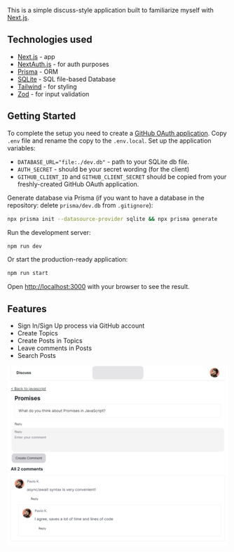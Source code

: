 This is a simple discuss-style application built to familiarize myself with [Next.js](https://nextjs.org/).

## Technologies used
- [Next.js](https://nextjs.org/) - app
- [NextAuth.js](https://next-auth.js.org/) - for auth purposes
- [Prisma](https://www.prisma.io/) - ORM
- [SQLite](https://www.sqlite.org/) - SQL file-based Database
- [Tailwind](https://tailwindcss.com/) - for styling
- [Zod](https://zod.dev/) - for input validation

## Getting Started

To complete the setup you need to create a [GitHub OAuth application](https://github.com/settings/applications/new). Copy `.env` file and rename the copy to the `.env.local`. Set up the application variables:
  - `DATABASE_URL="file:./dev.db"` - path to your SQLite db file.
  - `AUTH_SECRET` - should be your secret wording (for the client)
  - `GITHUB_CLIENT_ID` and `GITHUB_CLIENT_SECRET` should be copied from your freshly-created GitHub OAuth application.

Generate database via Prisma (if you want to have a database in the repository: delete `prisma/dev.db` from `.gitignore`):
```bash
npx prisma init --datasource-provider sqlite && npx prisma generate
```

Run the development server:

```bash
npm run dev
```

Or start the production-ready application:
```bash
npm run start
```

Open [http://localhost:3000](http://localhost:3000) with your browser to see the result.

## Features
- Sign In/Sign Up process via GitHub account
- Create Topics
- Create Posts in Topics
- Leave comments in Posts 
- Search Posts

![Demo image](https://github.com/pkvl/nextjs-discuss/blob/main/assets/demo.png?raw=true)
